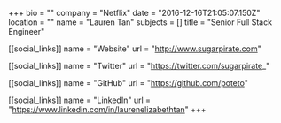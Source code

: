 +++
bio = ""
company = "Netflix"
date = "2016-12-16T21:05:07.150Z"
location = ""
name = "Lauren Tan"
subjects = []
title = "Senior Full Stack Engineer"

[[social_links]]
  name = "Website"
  url = "http://www.sugarpirate.com"

[[social_links]]
  name = "Twitter"
  url = "https://twitter.com/sugarpirate_"

[[social_links]]
  name = "GitHub"
  url = "https://github.com/poteto"

[[social_links]]
  name = "LinkedIn"
  url = "https://www.linkedin.com/in/laurenelizabethtan"
+++
